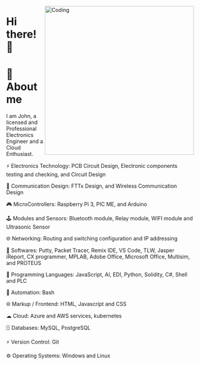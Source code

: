 <img align="right" alt="Coding" width="400" src="add your link 
  here">
# Hi there! 👋
# 🚀 About me

I am John, a licensed and Professional Electronics Engineer and a Cloud Enthusiast.

⚡ Electronics Technology: PCB Circuit Design, Electronic components testing and checking, and Circuit Design

📡 Communication Design: FTTx Design, and Wireless Communication Design

🎮 MicroControllers: Raspberry Pi 3, PIC ME, and Arduino

🕹 Modules and Sensors: Bluetooth module, Relay module, WIFI module and Ultrasonic Sensor

🌐 Networking: Routing and switching configuration and IP addressing

🧠 Softwares: Putty, Packet Tracer, Remix IDE, VS Code, TLW, Jasper iReport, CX programmer, MPLAB, Adobe Office, Microsoft Office, Multisim, and PROTEUS

📝 Programming Languages: JavaScript, AI, EDI, Python, Solidity, C#, Shell and PLC

🤖 Automation: Bash

🌐 Markup / Frontend: HTML, Javascript and CSS

☁ Cloud: Azure and AWS services, kubernetes

🗄 Databases: MySQL, PostgreSQL

⚡ Version Control: Git

⚙️ Operating Systems: Windows and Linux
